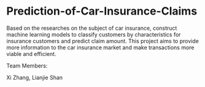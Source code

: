 # Prediction-of-Car-Insurance-Claims

Based on the researches on the subject of car insurance, construct machine learning models to classify customers by characteristics for insurance customers and predict claim amount. This project aims to provide more information to the car insurance market and make transactions more viable and efficient.

Team Members: 

Xi Zhang, Lianjie Shan
